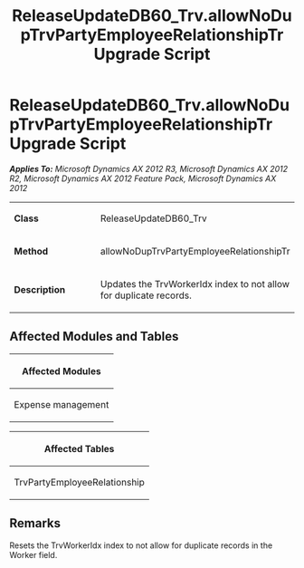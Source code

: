 ﻿---
title: ReleaseUpdateDB60_Trv.allowNoDupTrvPartyEmployeeRelationshipTr Upgrade Script
TOCTitle: ReleaseUpdateDB60_Trv.allowNoDupTrvPartyEmployeeRelationshipTr Upgrade Script
ms:assetid: 2e5281a1-79bb-2d4e-82d9-780c4d2048b0
ms:mtpsurl: https://msdn.microsoft.com/en-us/library/JJ736009(v=AX.60)
ms:contentKeyID: 49707424
ms.date: 05/18/2015
mtps_version: v=AX.60
---

# ReleaseUpdateDB60\_Trv.allowNoDupTrvPartyEmployeeRelationshipTr Upgrade Script 


_**Applies To:** Microsoft Dynamics AX 2012 R3, Microsoft Dynamics AX 2012 R2, Microsoft Dynamics AX 2012 Feature Pack, Microsoft Dynamics AX 2012_

<table>
<colgroup>
<col style="width: 50%" />
<col style="width: 50%" />
</colgroup>
<tbody>
<tr class="odd">
<td><p><strong>Class</strong></p></td>
<td><p>ReleaseUpdateDB60_Trv</p></td>
</tr>
<tr class="even">
<td><p><strong>Method</strong></p></td>
<td><p>allowNoDupTrvPartyEmployeeRelationshipTr</p></td>
</tr>
<tr class="odd">
<td><p><strong>Description</strong></p></td>
<td><p>Updates the TrvWorkerIdx index to not allow for duplicate records.</p></td>
</tr>
</tbody>
</table>


## Affected Modules and Tables

<table>
<colgroup>
<col style="width: 100%" />
</colgroup>
<thead>
<tr class="header">
<th><p>Affected Modules</p></th>
</tr>
</thead>
<tbody>
<tr class="odd">
<td><p>Expense management</p></td>
</tr>
</tbody>
</table>


<table>
<colgroup>
<col style="width: 100%" />
</colgroup>
<thead>
<tr class="header">
<th><p>Affected Tables</p></th>
</tr>
</thead>
<tbody>
<tr class="odd">
<td><p>TrvPartyEmployeeRelationship</p></td>
</tr>
</tbody>
</table>


## Remarks

Resets the TrvWorkerIdx index to not allow for duplicate records in the Worker field.

  


